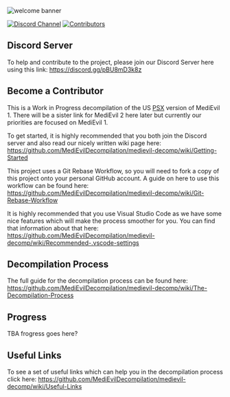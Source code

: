 ![welcome banner](https://github.com/DerpPrincess/medievil-decomp/assets/36901824/fea5fe49-2253-4105-b35a-a68ddcd69ec8)

[![Discord Channel][discord-badge]][discord] [![Contributors][contributors-badge]][contributors] 

## Discord Server
To help and contribute to the project, please join our Discord Server here using this link: https://discord.gg/pBU8mD3k8z

## Become a Contributor
This is a Work in Progress decompilation of the US [PSX](https://en.wikipedia.org/wiki/PlayStation_(console)) version of MediEvil 1. There will be a sister link for MediEvil 2 here later but currently our priorities are focused on MediEvil 1. 

To get started, it is highly recommended that you both join the Discord server and also read our nicely written wiki page here: https://github.com/MediEvilDecompilation/medievil-decomp/wiki/Getting-Started

This project uses a Git Rebase Workflow, so you will need to fork a copy of this project onto your personal GitHub account. A guide on here to use this workflow can be found here: https://github.com/MediEvilDecompilation/medievil-decomp/wiki/Git-Rebase-Workflow 

It is highly recommended that you use Visual Studio Code as we have some nice features which will make the process smoother for you. You can find that information about that here: https://github.com/MediEvilDecompilation/medievil-decomp/wiki/Recommended-.vscode-settings

## Decompilation Process
The full guide for the decompilation process can be found here: https://github.com/MediEvilDecompilation/medievil-decomp/wiki/The-Decompilation-Process

## Progress
TBA frogress goes here?

## Useful Links
To see a set of useful links which can help you in the decompilation process click here: https://github.com/MediEvilDecompilation/medievil-decomp/wiki/Useful-Links

[contributors]: https://github.com/MediEvilDecompilation/medievil-decomp/graphs/contributors
[contributors-badge]: https://img.shields.io/github/contributors/MediEvilDecompilation/medievil-decomp

[discord]: https://discord.gg/pBU8mD3k8z
[discord-badge]: https://img.shields.io/discord/1148969469918580807?color=%237289DA&logo=discord&logoColor=%23FFFFFF
